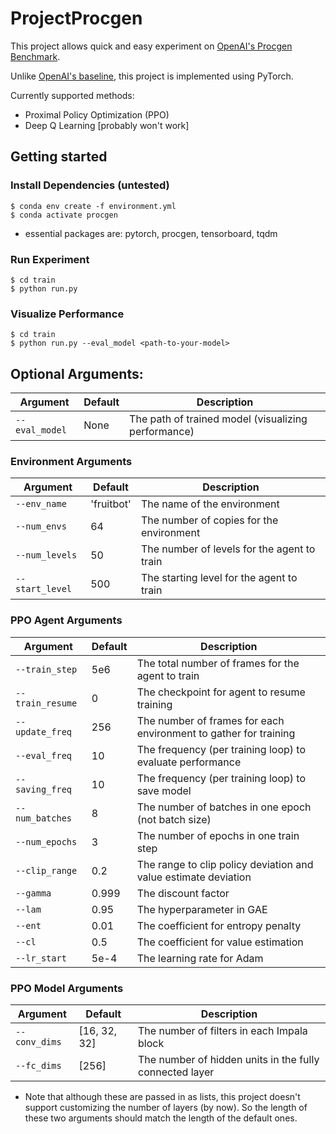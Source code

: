 # ProjectProcgen

This project allows quick and easy experiment on [OpenAI's Procgen Benchmark](https://github.com/openai/procgen).

Unlike [OpenAI's baseline](https://github.com/openai/baselines), this project is implemented using PyTorch.

Currently supported methods:
- Proximal Policy Optimization (PPO)
- Deep Q Learning [probably won't work]

## Getting started
### Install Dependencies (untested)
```shell
$ conda env create -f environment.yml
$ conda activate procgen
```
- essential packages are: pytorch, procgen, tensorboard, tqdm
### Run Experiment
```shell
$ cd train
$ python run.py
```
### Visualize Performance
```shell
$ cd train
$ python run.py --eval_model <path-to-your-model>
```

## Optional Arguments:
| Argument | Default | Description |
| -- | --- | --- |
| `--eval_model` | None | The path of trained model (visualizing performance) |
### Environment Arguments
| Argument | Default | Description |
| -- | --- | --- |
| `--env_name` | 'fruitbot' | The name of the environment |
| `--num_envs` | 64 | The number of copies for the environment |
| `--num_levels` | 50 | The number of levels for the agent to train |
| `--start_level` | 500 | The starting level for the agent to train |

### PPO Agent Arguments
| Argument | Default | Description |
| -- | --- | --- |
| `--train_step` | 5e6 | The total number of frames for the agent to train |
| `--train_resume` | 0 | The checkpoint for agent to resume training |
| `--update_freq` | 256 | The number of frames for each environment to gather for training |
| `--eval_freq` | 10 | The frequency (per training loop) to evaluate performance |
| `--saving_freq` | 10 | The frequency (per training loop) to save model |
| `--num_batches` | 8 | The number of batches in one epoch (not batch size) |
| `--num_epochs` | 3 | The number of epochs in one train step |
| `--clip_range` | 0.2 | The range to clip policy deviation and value estimate deviation |
| `--gamma` | 0.999 | The discount factor |
| `--lam` | 0.95 | The hyperparameter in GAE |
| `--ent` | 0.01 | The coefficient for entropy penalty |
| `--cl` | 0.5 | The coefficient for value estimation |
| `--lr_start` | 5e-4 | The learning rate for Adam |

### PPO Model Arguments
| Argument | Default | Description |
| -- | --- | --- |
| `--conv_dims` | [16, 32, 32] | The number of filters in each Impala block |
| `--fc_dims` | [256] | The number of hidden units in the fully connected layer
- Note that although these are passed in as lists, this project doesn't support customizing the number of layers (by now). So the length of these two arguments should match the length of the default ones.